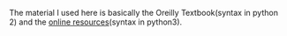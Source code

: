 The material I used here is basically the Oreilly Textbook(syntax in python 2) and the [online resources](http://www.nltk.org/book/)(syntax in python3).
